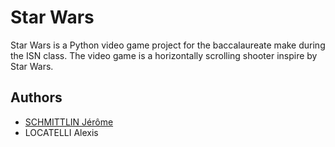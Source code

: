 
# Star Wars

Star Wars is a Python video game project for the baccalaureate make during the ISN class.
The video game is a horizontally scrolling shooter inspire by Star Wars.


## Authors

- [SCHMITTLIN Jérôme](https://www.github.com/jschmittlin)
- LOCATELLI Alexis

  
